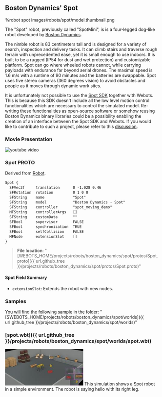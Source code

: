 ## Boston Dynamics' Spot

%robot spot images/robots/spot/model.thumbnail.png

The "Spot" robot, previously called "SpotMini", is is a four-legged dog-like robot developed by [Boston Dynamics](https://www.bostondynamics.com/spot).

The nimble robot is 83 centimeters tall and is designed for a variety of search, inspection and delivery tasks.
It can climb stairs and traverse rough terrain with unprecedented ease, yet it is small enough to use indoors.
It is built to be a rugged (IP54 for dust and wet protection) and customizable platform.
Spot can go where wheeled robots cannot, while carrying payloads with endurance far beyond aerial drones.
The maximal speed is 1.6 m/s with a runtime of 90 minutes and the batteries are swappable.
Spot uses five stereo cameras (360 degrees vision) to avoid obstacles and people as it moves through dynamic work sites.

It is unfortunately not possible to use the [Spot SDK](https://github.com/boston-dynamics/spot-sdk) together with Webots.
This is because this SDK doesn't include all the low level motion control functionalities which are necessary to control the simulated model.
Re-writing these functionalities as open-source software or somehow reusing Boston Dynamics binary libraries could be a possibility enabling the creation of an interface between the Spot SDK and Webots.
If you would like to contribute to such a project, please refer to this [discussion](https://github.com/cyberbotics/webots/discussions/2677).

### Movie Presentation

![youtube video](https://www.youtube.com/watch?v=b5mVe6dk0wI)

### Spot PROTO

Derived from [Robot](../reference/robot.md).

```
Spot {
  SFVec3f     translation      0 -1.028 0.46
  SFRotation  rotation         0 1 0 0
  SFString    name             "Spot"
  SFString    model            "Boston Dynamics - Spot"
  SFString    controller       "spot_moving_demo"
  MFString    controllerArgs   []
  SFString    customData       ""
  SFBool      supervisor       FALSE
  SFBool      synchronization  TRUE
  SFBool      selfCollision    FALSE
  MFNode      extensionSlot    []
}
```

> **File location**: "[WEBOTS\_HOME/projects/robots/boston\_dynamics/spot/protos/Spot.proto]({{ url.github_tree }}/projects/robots/boston_dynamics/spot/protos/Spot.proto)"

#### Spot Field Summary

- `extensionSlot`: Extends the robot with new nodes.

### Samples

You will find the following sample in the folder: "[$WEBOTS\_HOME/projects/robots/boston\_dynamics/spot/worlds]({{ url.github_tree }}/projects/robots/boston_dynamics/spot/worlds)"

### [spot.wbt]({{ url.github_tree }}/projects/robots/boston_dynamics/spot/worlds/spot.wbt)

![spot.wbt.png](images/robots/spot/spot.wbt.thumbnail.jpg) This simulation shows a Spot robot in a simple environment.
The robot is saying hello with its right leg.
